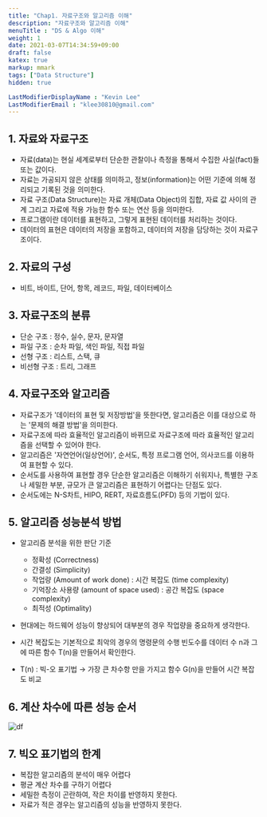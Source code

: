 ```yaml
---
title: "Chap1. 자료구조와 알고리즘 이해"
description: "자료구조와 알고리즘 이해"
menuTitle : "DS & Algo 이해"
weight: 1
date: 2021-03-07T14:34:59+09:00
draft: false
katex: true
markup: mmark
tags: ["Data Structure"]
hidden: true

LastModifierDisplayName : "Kevin Lee"
LastModifierEmail : "klee30810@gmail.com"
---
```




## 1. 자료와 자료구조

- 자료(data)는 현실 세계로부터 단순한 관찰이나 측정을 통해서 수집한 사실(fact)들 또는 값이다.
- 자료는 가공되지 않은 상태를 의미하고, 정보(information)는 어떤 기준에 의해 정리되고 기록된 것을 의미한다.
- 자료 구조(Data Structure)는 자료 개체(Data Object)의 집합, 자료 값 사이의 관계 그리고 자료에 적용 가능한 함수 또는 연산 등을 의미한다.
- 프로그램이란 데이터를 표현하고, 그렇게 표현된 데이터를 처리하는 것이다.
- 데이터의 표현은 데이터의 저장을 포함하고, 데이터의 저장을 담당하는 것이 자료구조이다.

## 2. 자료의 구성

- 비트, 바이트, 단어, 항목, 레코드, 파일, 데이터베이스

## 3. 자료구조의 분류

- 단순 구조 : 정수, 실수, 문자, 문자열
- 파일 구조 : 순차 파일, 색인 파일, 직접 파일
- 선형 구조 : 리스트, 스택, 큐
- 비선형 구조 : 트리, 그래프

## 4. 자료구조와 알고리즘

- 자료구조가 '데이터의 표현 및 저장방법'을 뜻한다면, 알고리즘은 이를 대상으로 하는 '문제의 해결 방법'을 의미한다.
- 자료구조에 따라 효율적인 알고리즘이 바뀌므로 자료구조에 따라 효율적인 알고리즘을 선택할 수 있어야 한다.
- 알고리즘은 '자연언어(일상언어)', 순서도, 특정 프로그램 언어, 의사코드를 이용하여 표현할 수 있다.
- 순서도를 사용하여 표현할 경우 단순한 알고리즘은 이해하기 쉬워지나, 특별한 구조나 세밀한 부분, 규모가 큰 알고리즘은 표현하기 어렵다는 단점도 있다.
- 순서도에는 N-S차트, HIPO, RERT, 자료흐름도(PFD) 등의 기법이 있다.

## 5. 알고리즘 성능분석 방법

- 알고리즘 분석을 위한 판단 기준
  - 정확성 (Correctness)
  - 간결성 (Simplicity)
  - 작업량 (Amount of work done) : 시간 복잡도 (time complexity)
  - 기억장소 사용량 (amount of space used) : 공간 복잡도 (space complexity)
  - 최적성 (Optimality)

- 현대에는 하드웨어 성능이 향상되어 대부분의 경우 작업량을 중요하게 생각한다.
- 시간 복잡도는 기본적으로 최악의 경우의 명령문의 수행 빈도수를 데이터 수 n과 그에  따른 함수 T(n)을 만들어서 확인한다.
- T(n) : 빅-오 표기법 → 가장 큰 차수항 만을 가지고 함수 G(n)을 만들어 시간 복잡도 비교

## 6. 계산 차수에 따른 성능 순서

![df](/images/compu/DS/chap1/Untitled.png)



## 7. 빅오 표기법의 한계

- 복잡한 알고리즘의 분석이 매우 어렵다
- 평균 계산 차수를 구하기 어렵다
- 세밀한 측정이 곤란하여, 작은 차이를 반영하지 못한다.
- 자료가 적은 경우는 알고리즘의 성능을 반영하지 못한다.